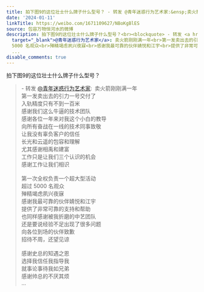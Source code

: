 ```yaml
---
title: 拍下图9的这位壮士什么牌子什么型号？ - 转发 @青年迷惑行为艺术家:&ensp;卖火箭刚刚满一年第一发卖出去的引力一号交付了入轨精度只有不到一百米感谢我们这么牛...
date: '2024-01-11'
linkTitle: https://weibo.com/1671109627/NBoKgBlES
source: 包容万物恒河水的微博
description: 拍下图9的这位壮士什么牌子什么型号？<br><blockquote> - 转发 <a href="https://weibo.com/3807765301"
  target="_blank">@青年迷惑行为艺术家</a>: 卖火箭刚刚满一年<br>第一发卖出去的引力一号交付了<br>入轨精度只有不到一百米<br>感谢我们这么牛逼的技术团队<br>感谢各位一年来对我这个小白的教导<br>向所有奋战在一线的技术同事致敬<br>让我没有辜负客户的信任<br>长光和云遥的包容和理解<br>尤其感谢相禹和建富<br>工作只是让我们三个认识的机会<br>感谢工作让我们相识<br><br>第一次全权负责一个超大型活动<br>超过
  5000 名观众<br>殚精竭虑夙兴夜寐<br>感谢我最可靠的伙伴婧悦和江宇<br>提供了非常可靠的支持和帮助<br>也同样感谢被我折磨的中艺团队<br>还是要说经验不足出现了很多问题<br>向各位到场的伙伴致歉<br>招待不周，还望见谅<br><br>感谢史总的知遇之恩<br>选择我信任我指导我<br>就事论事待我如兄弟<br>感谢帅总的不厌其烦<br>
  ...
disable_comments: true
---
```

拍下图9的这位壮士什么牌子什么型号？<br><blockquote> - 转发 <a href="https://weibo.com/3807765301" target="_blank">@青年迷惑行为艺术家</a>: 卖火箭刚刚满一年<br>第一发卖出去的引力一号交付了<br>入轨精度只有不到一百米<br>感谢我们这么牛逼的技术团队<br>感谢各位一年来对我这个小白的教导<br>向所有奋战在一线的技术同事致敬<br>让我没有辜负客户的信任<br>长光和云遥的包容和理解<br>尤其感谢相禹和建富<br>工作只是让我们三个认识的机会<br>感谢工作让我们相识<br><br>第一次全权负责一个超大型活动<br>超过 5000 名观众<br>殚精竭虑夙兴夜寐<br>感谢我最可靠的伙伴婧悦和江宇<br>提供了非常可靠的支持和帮助<br>也同样感谢被我折磨的中艺团队<br>还是要说经验不足出现了很多问题<br>向各位到场的伙伴致歉<br>招待不周，还望见谅<br><br>感谢史总的知遇之恩<br>选择我信任我指导我<br>就事论事待我如兄弟<br>感谢帅总的不厌其烦<br> ...